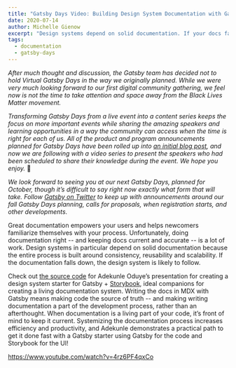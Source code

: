 ```yaml
---
title: "Gatsby Days Video: Building Design System Documentation with Gatsby"
date: 2020-07-14
author: Michelle Gienow
excerpt: "Design systems depend on solid documentation. If your docs fall down, your system probably will too. Adekunle Oduye presents a practical system for building living documentation for your design system -- one where docs are part of the development process, not an afterthought -- with a Gatsby starter + Storybook."
tags:
  - documentation
  - gatsby-days
---
```


_After much thought and discussion, the Gatsby team has decided not to hold Virtual Gatsby Days in the way we originally planned. While we were very much looking forward to our first digital community gathering, we feel now is not the time to take attention and space away from the Black Lives Matter movement._

_Transforming Gatsby Days from a live event into a content series keeps the focus on more important events while sharing the amazing speakers and learning opportunities in a way the community can access when the time is right for each of us. All of the product and program announcements planned for Gatsby Days have been rolled up into [an initial blog post](/blog/2020-06-23-Reconfiguring-Gatsby-Days/), and now we are following with a video series to present the speakers who had been scheduled to share their knowledge during the event. We hope you enjoy._ 💜

_We look forward to seeing you at our next Gatsby Days, planned for October, though it’s difficult to say right now exactly what form that will take. Follow [Gatsby on Twitter](https://twitter.com/gatsbyjs) to keep up with announcements around our fall Gatsby Days planning, calls for proposals, when registration starts, and other developments._

Great documentation empowers your users and helps newcomers familiarize themselves with your process. Unfortunately, doing documentation right -- and keeping docs current and accurate -- is a lot of work. Design systems in particular depend on solid documentation because the entire process is built around consistency, reusability and scalability. If the documentation falls down, the design system is likely to follow.

Check out [the source code](https://github.com/adekunleoduye/design-system-starter) for Adekunle Oduye’s presentation for creating a design system starter for Gatsby + [Storybook](https://storybook.js.org/), ideal companions for creating a living documentation system. Writing the docs in MDX with Gatsby means making code the source of truth -- and making writing documentation a part of the development process, rather than an afterthought. When documentation is a living part of your code, it’s front of mind to keep it current. Systemizing the documentation process increases efficiency and productivity, and Adekunle demonstrates a practical path to get it done fast with a Gatsby starter using Gatsby for the code and Storybook for the UI!

https://www.youtube.com/watch?v=4rz6PF4qxCo
